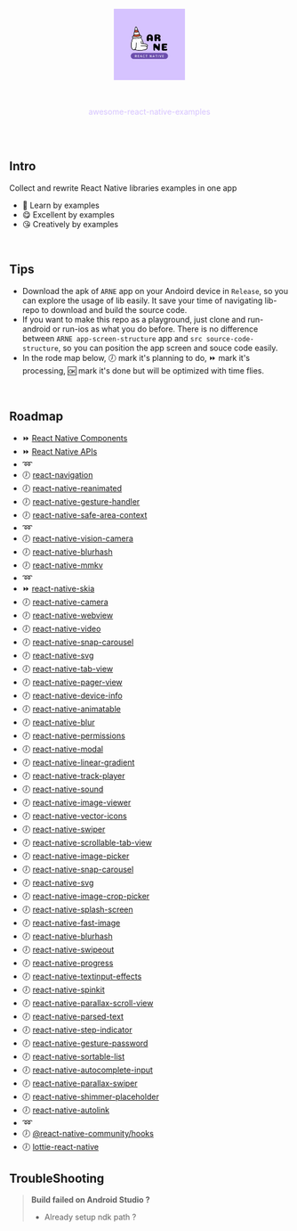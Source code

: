 <br/>
<br/>
<br/>

<p align="center"><img alt="awesome" src="logo.png" width="128" /></p><br/>
<p align="center" style="color: #D6C3FF">awesome-react-native-examples</p><br/><br/>

## Intro

Collect and rewrite React Native libraries examples in one app

- 🙂 Learn by examples
- 😋 Excellent by examples
- 😘 Creatively by examples

<br/>

## Tips

- Download the apk of `ARNE` app on your Andoird device in `Release`, so you can explore the usage of lib easily. It save your time of navigating lib-repo to download and build the source code.
- If you want to make this repo as a playground, just clone and run-android or run-ios as what you do before. There is no difference between `ARNE app-screen-structure` app and `src source-code-structure`, so you can position the app screen and souce code easily.
- In the rode map below, 🕖 mark it's planning to do, ⏩ mark it's processing, 🆗 mark it's done but will be optimized with time flies.

<br/>

## Roadmap

- ⏩ [React Native Components](https://reactnative.dev/docs/activityindicator)
- ⏩ [React Native APIs](https://reactnative.dev/docs/accessibilityinfo)
- ➿
- 🕖 [react-navigation](https://github.com/react-navigation/react-navigation)
- 🕖 [react-native-reanimated](https://github.com/software-mansion/react-native-reanimated)
- 🕖 [react-native-gesture-handler](https://github.com/software-mansion/react-native-gesture-handler)
- 🕖 [react-native-safe-area-context](https://github.com/th3rdwave/react-native-safe-area-context)
- ➿
- 🕖 [react-native-vision-camera](https://github.com/mrousavy/react-native-vision-camera)
- 🕖 [react-native-blurhash](https://github.com/mrousavy/react-native-blurhash)
- 🕖 [react-native-mmkv](https://github.com/mrousavy/react-native-mmkv)
- ➿
- ⏩ [react-native-skia](https://github.com/shopify/react-native-skia)
- 🕖 [react-native-camera](https://github.com/react-native-camera/react-native-camera)
- 🕖 [react-native-webview](https://github.com/react-native-webview/react-native-webview)
- 🕖 [react-native-video](https://github.com/react-native-video/react-native-video)
- 🕖 [react-native-snap-carousel](https://github.com/meliorence/react-native-snap-carousel)
- 🕖 [react-native-svg](https://github.com/react-native-svg/react-native-svg)
- 🕖 [react-native-tab-view](https://github.com/satya164/react-native-tab-view)
- 🕖 [react-native-pager-view](https://github.com/callstack/react-native-pager-view)
- 🕖 [react-native-device-info](https://github.com/react-native-device-info/react-native-device-info)
- 🕖 [react-native-animatable](https://github.com/oblador/react-native-animatable)
- 🕖 [react-native-blur](https://github.com/Kureev/react-native-blur)
- 🕖 [react-native-permissions](https://github.com/zoontek/react-native-permissions)
- 🕖 [react-native-modal](https://github.com/react-native-modal/react-native-modal)
- 🕖 [react-native-linear-gradient](https://github.com/react-native-linear-gradient/react-native-linear-gradient)
- 🕖 [react-native-track-player](https://github.com/doublesymmetry/react-native-track-player)
- 🕖 [react-native-sound](https://github.com/zmxv/react-native-sound)
- 🕖 [react-native-image-viewer](https://github.com/ascoders/react-native-image-viewer)
- 🕖 [react-native-vector-icons](https://github.com/oblador/react-native-vector-icons)
- 🕖 [react-native-swiper](https://github.com/leecade/react-native-swiper)
- 🕖 [react-native-scrollable-tab-view](https://github.com/brentvatne/react-native-scrollable-tab-view)
- 🕖 [react-native-image-picker](https://github.com/marcshilling/react-native-image-picker)
- 🕖 [react-native-snap-carousel](https://github.com/archriss/react-native-snap-carousel)
- 🕖 [react-native-svg](https://github.com/magicismight/react-native-svg)
- 🕖 [react-native-image-crop-picker](https://github.com/ivpusic/react-native-image-crop-picker)
- 🕖 [react-native-splash-screen](https://github.com/crazycodeboy/react-native-splash-screen)
- 🕖 [react-native-fast-image](https://github.com/DylanVann/react-native-fast-image)
- 🕖 [react-native-blurhash](https://github.com/mrousavy/react-native-blurhash)
- 🕖 [react-native-swipeout](https://github.com/dancormier/react-native-swipeout)
- 🕖 [react-native-progress](https://github.com/oblador/react-native-progress)
- 🕖 [react-native-textinput-effects](https://github.com/halilb/react-native-textinput-effects)
- 🕖 [react-native-spinkit](https://github.com/maxs15/react-native-spinkit)
- 🕖 [react-native-parallax-scroll-view](https://github.com/i6mi6/react-native-parallax-scroll-view)
- 🕖 [react-native-parsed-text](https://github.com/taskrabbit/react-native-parsed-text)
- 🕖 [react-native-step-indicator](https://github.com/24ark/react-native-step-indicator)
- 🕖 [react-native-gesture-password](https://github.com/spikef/react-native-gesture-password)
- 🕖 [react-native-sortable-list](https://github.com/gitim/react-native-sortable-list)
- 🕖 [react-native-autocomplete-input](https://github.com/mrlaessig/react-native-autocomplete-input)
- 🕖 [react-native-parallax-swiper](https://github.com/zachgibson/react-native-parallax-swiper)
- 🕖 [react-native-shimmer-placeholder](https://github.com/tomzaku/react-native-shimmer-placeholder)
- 🕖 [react-native-autolink](https://github.com/joshswan/react-native-autolink)
- ➿
- 🕖 [@react-native-community/hooks](https://www.npmjs.com/package/@react-native-community/hooks)
- 🕖 [lottie-react-native](https://github.com/lottie-react-native/lottie-react-native)

## TroubleShooting

> **Build failed on Android Studio ?**
>
> - Already setup ndk path ?
